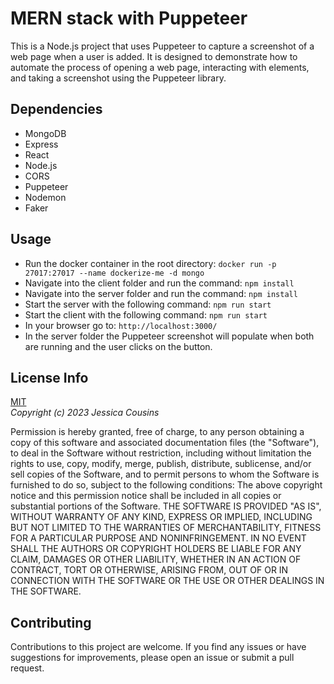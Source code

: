 # MERN stack with Puppeteer

This is a Node.js project that uses Puppeteer to capture a screenshot of a web page when a user is added. It is designed to demonstrate how to automate the process of opening a web page, interacting with elements, and taking a screenshot using the Puppeteer library.

## Dependencies

- MongoDB
- Express
- React
- Node.js
- CORS
- Puppeteer
- Nodemon
- Faker

## Usage

- Run the docker container in the root directory: `docker run -p 27017:27017 --name dockerize-me -d mongo`
- Navigate into the client folder and run the command: `npm install`
- Navigate into the server folder and run the command: `npm install`
- Start the server with the following command: `npm run start`
- Start the client with the following command: `npm run start`
- In your browser go to: `http://localhost:3000/`
- In the server folder the Puppeteer screenshot will populate when both are running and the user clicks on the button.

## License Info

[MIT](https://choosealicense.com/licenses/mit/)  
_Copyright (c) 2023 Jessica Cousins_

Permission is hereby granted, free of charge, to any person obtaining a copy
of this software and associated documentation files (the "Software"), to deal
in the Software without restriction, including without limitation the rights
to use, copy, modify, merge, publish, distribute, sublicense, and/or sell
copies of the Software, and to permit persons to whom the Software is
furnished to do so, subject to the following conditions:
The above copyright notice and this permission notice shall be included in all
copies or substantial portions of the Software.
THE SOFTWARE IS PROVIDED "AS IS", WITHOUT WARRANTY OF ANY KIND, EXPRESS OR
IMPLIED, INCLUDING BUT NOT LIMITED TO THE WARRANTIES OF MERCHANTABILITY,
FITNESS FOR A PARTICULAR PURPOSE AND NONINFRINGEMENT. IN NO EVENT SHALL THE
AUTHORS OR COPYRIGHT HOLDERS BE LIABLE FOR ANY CLAIM, DAMAGES OR OTHER
LIABILITY, WHETHER IN AN ACTION OF CONTRACT, TORT OR OTHERWISE, ARISING FROM,
OUT OF OR IN CONNECTION WITH THE SOFTWARE OR THE USE OR OTHER DEALINGS IN THE
SOFTWARE.

## Contributing

Contributions to this project are welcome. If you find any issues or have suggestions for improvements, please open an issue or submit a pull request.
